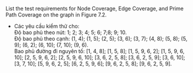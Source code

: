 List the test requirements for Node Coverage, Edge Coverage, and Prime Path Coverage on the graph  in Figure 7.2.
 
* Các yêu cầu kiểm thử cho: <br>
 Độ bao phủ theo nút: 1; 2; 3; 4; 5; 6; 7;8; 9; 10. <br>
 Độ bao phủ theo cạnh: (1, 4); (1, 5); (2, 5); (3, 6); (3, 7); (4, 8); (5, 8); (5, 9); (6, 2); (6, 10); (7, 10); (9, 6).<br>
 Bao phủ đường đi nguyên tố: [1, 4, 8]; [1, 5, 8]; [1, 5, 9, 6, 2]; [1, 5, 9, 6, 10]; [2, 5, 9, 6, 2]; [2, 5, 9, 6, 10]; [3, 6, 2, 5, 8]; [3, 6, 2, 5, 9]; [3, 6, 10]; [3, 7, 10]; [5, 9, 6, 2, 5]; [6, 2, 5, 9, 6]; [9, 6, 2, 5, 8]; [9, 6, 2, 5, 9].
